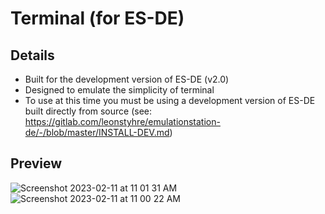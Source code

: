 # Terminal (for ES-DE)

## Details

- Built for the development version of ES-DE (v2.0)
- Designed to emulate the simplicity of terminal
- To use at this time you must be using a development version of ES-DE built directly from source (see: https://gitlab.com/leonstyhre/emulationstation-de/-/blob/master/INSTALL-DEV.md)

## Preview
 
![Screenshot 2023-02-11 at 11 01 31 AM](https://user-images.githubusercontent.com/1454947/218268425-759260e7-8805-4869-9419-65abdc609552.png)
![Screenshot 2023-02-11 at 11 00 22 AM](https://user-images.githubusercontent.com/1454947/218268427-ab5f26ac-4370-4d17-8fea-b1b057f6b66f.png)
